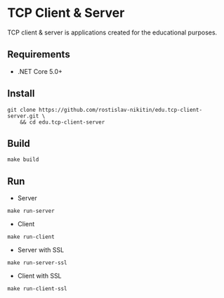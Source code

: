 # TCP Client & Server 
TCP client & server is applications created for the educational purposes.

## Requirements
- .NET Core 5.0+

## Install
```console
git clone https://github.com/rostislav-nikitin/edu.tcp-client-server.git \
	&& cd edu.tcp-client-server
```

## Build
```console
make build
```

## Run
- Server
```console
make run-server
```

- Client
```console
make run-client
```

- Server with SSL
```console
make run-server-ssl
```

- Client with SSL
```console
make run-client-ssl
```



